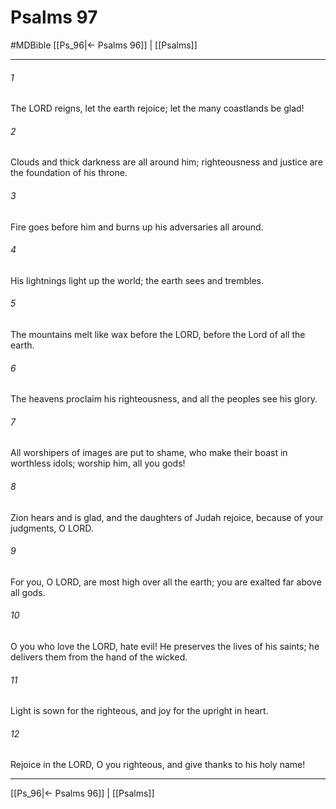 # Psalms 97
#MDBible
[[Ps_96|← Psalms 96]] | [[Psalms]]

***

###### 1 

The LORD reigns, let the earth rejoice; let the many coastlands be glad! 

###### 2 

Clouds and thick darkness are all around him; righteousness and justice are the foundation of his throne. 

###### 3 

Fire goes before him and burns up his adversaries all around. 

###### 4 

His lightnings light up the world; the earth sees and trembles. 

###### 5 

The mountains melt like wax before the LORD, before the Lord of all the earth. 

###### 6 

The heavens proclaim his righteousness, and all the peoples see his glory. 

###### 7 

All worshipers of images are put to shame, who make their boast in worthless idols; worship him, all you gods! 

###### 8 

Zion hears and is glad, and the daughters of Judah rejoice, because of your judgments, O LORD. 

###### 9 

For you, O LORD, are most high over all the earth; you are exalted far above all gods. 

###### 10 

O you who love the LORD, hate evil! He preserves the lives of his saints; he delivers them from the hand of the wicked. 

###### 11 

Light is sown for the righteous, and joy for the upright in heart. 

###### 12 

Rejoice in the LORD, O you righteous, and give thanks to his holy name! 

***

[[Ps_96|← Psalms 96]] | [[Psalms]]

